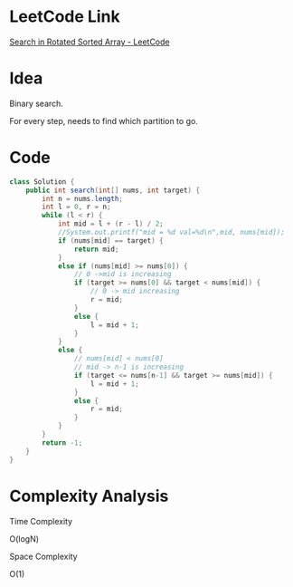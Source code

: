 # LeetCode Link

[Search in Rotated Sorted Array - LeetCode](https://leetcode.com/problems/search-in-rotated-sorted-array/)

# Idea

Binary search.

For every step, needs to find which partition to go.

# Code

```java
class Solution {
    public int search(int[] nums, int target) {
        int n = nums.length;
        int l = 0, r = n;
        while (l < r) {
            int mid = l + (r - l) / 2;
            //System.out.printf("mid = %d val=%d\n",mid, nums[mid]);
            if (nums[mid] == target) {
                return mid;
            }
            else if (nums[mid] >= nums[0]) {
                // 0 ->mid is increasing
                if (target >= nums[0] && target < nums[mid]) {
                    // 0 -> mid increasing
                    r = mid;
                }
                else {
                    l = mid + 1;
                }
            }
            else {
                // nums[mid] < nums[0]
              	// mid -> n-1 is increasing
                if (target <= nums[n-1] && target >= nums[mid]) {
                    l = mid + 1;
                }
                else {
                    r = mid;
                }
            }
        }
        return -1;
    }
}
```

# Complexity Analysis

Time Complexity

O(logN)

Space Complexity

O(1)
